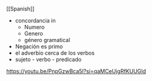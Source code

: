 [[Spanish]]
- concordancia in
	- Numero 
	- Genero
	- género gramatical
- Negación es primo
- el adverbio cerca de los verbos
- sujeto - verbo - predicado 

https://youtu.be/PnpGzwBca5I?si=qaMCeUjgRfKUUGld
